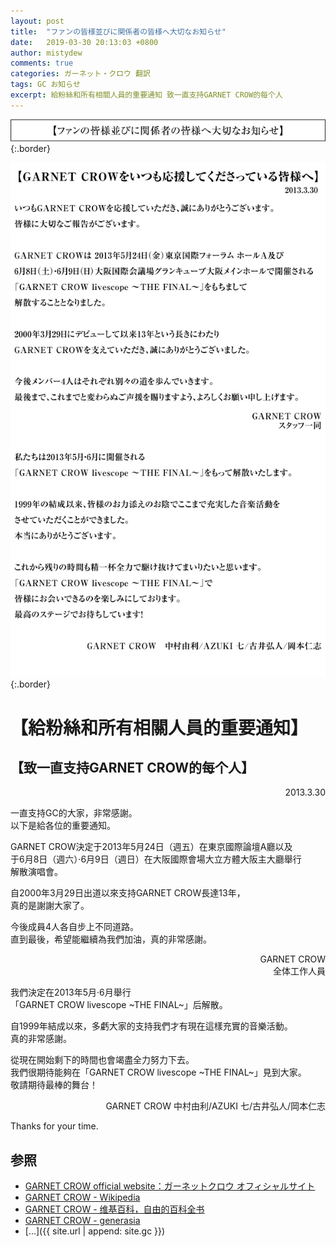 ```yaml
---
layout: post
title:  "ファンの皆様並びに関係者の皆様へ大切なお知らせ"
date:   2019-03-30 20:13:03 +0800
author: mistydew
comments: true
categories: ガーネット・クロウ 翻訳
tags: GC お知らせ
excerpt: 給粉絲和所有相關人員的重要通知 致一直支持GARNET CROW的每个人
---
```

![banner_oshirase](/images/banner_oshirase.jpg){:.border}

![message](/images/message.jpg){:.border}

# 【給粉絲和所有相關人員的重要通知】

## 【致一直支持GARNET CROW的每个人】
<p align="right">2013.3.30</p>
一直支持GC的大家，非常感謝。<br>
以下是給各位的重要通知。

GARNET CROW決定于2013年5月24日（週五）在東京國際論壇A廳以及<br>
于6月8日（週六）·6月9日（週日）在大阪國際會場大立方體大阪主大廳舉行<br>
解散演唱會。

自2000年3月29日出道以來支持GARNET CROW長達13年，<br>
真的是謝謝大家了。

今後成員4人各自步上不同道路。<br>
直到最後，希望能繼續為我們加油，真的非常感謝。

<p align="right">
GARNET CROW<br>
全体工作人員
</p>

我們決定在2013年5月·6月舉行<br>
「GARNET CROW livescope ~THE FINAL~」后解散。

自1999年結成以來，多虧大家的支持我們才有現在這樣充實的音樂活動。<br>
真的非常感謝。

從現在開始剩下的時間也會竭盡全力努力下去。<br>
我們很期待能夠在「GARNET CROW livescope ~THE FINAL~」見到大家。<br>
敬請期待最棒的舞台！

<p align="right">GARNET CROW 中村由利/AZUKI 七/古井弘人/岡本仁志</p>

Thanks for your time.

## 参照
* [GARNET CROW official website：ガーネットクロウ オフィシャルサイト](http://www.garnetcrow.com)
* [GARNET CROW - Wikipedia](https://ja.wikipedia.org/wiki/GARNET_CROW)
* [GARNET CROW - 维基百科，自由的百科全书](https://zh.wikipedia.org/wiki/GARNET_CROW)
* [GARNET CROW - generasia](https://www.generasia.com/wiki/GARNET_CROW)
* [...]({{ site.url | append: site.gc }})
